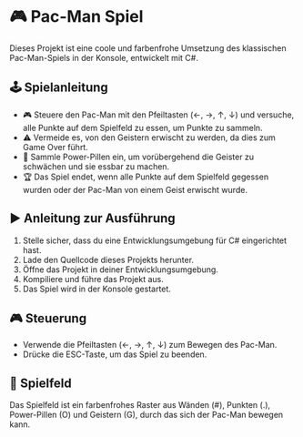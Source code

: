 # 🎮 Pac-Man Spiel

Dieses Projekt ist eine coole und farbenfrohe Umsetzung des klassischen Pac-Man-Spiels in der Konsole, entwickelt mit C#.

## 🕹️ Spielanleitung

- 🎮 Steuere den Pac-Man mit den Pfeiltasten (←, →, ↑, ↓) und versuche, alle Punkte auf dem Spielfeld zu essen, um Punkte zu sammeln.
- ⚠️ Vermeide es, von den Geistern erwischt zu werden, da dies zum Game Over führt.
- 💪 Sammle Power-Pillen ein, um vorübergehend die Geister zu schwächen und sie essbar zu machen.
- 🏆 Das Spiel endet, wenn alle Punkte auf dem Spielfeld gegessen wurden oder der Pac-Man von einem Geist erwischt wurde.

## ▶️ Anleitung zur Ausführung

1.  Stelle sicher, dass du eine Entwicklungsumgebung für C# eingerichtet hast.
2.  Lade den Quellcode dieses Projekts herunter.
3.  Öffne das Projekt in deiner Entwicklungsumgebung.
4.  Kompiliere und führe das Projekt aus.
5.  Das Spiel wird in der Konsole gestartet.

## 🎮 Steuerung

- Verwende die Pfeiltasten (←, →, ↑, ↓) zum Bewegen des Pac-Man.
- Drücke die ESC-Taste, um das Spiel zu beenden.

## 🌟 Spielfeld

Das Spielfeld ist ein farbenfrohes Raster aus Wänden (#), Punkten (.), Power-Pillen (O) und Geistern (G), durch das sich der Pac-Man bewegen kann.


